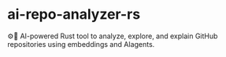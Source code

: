 # ai-repo-analyzer-rs
⚙️🦀 AI-powered Rust tool to analyze, explore, and explain GitHub repositories using embeddings and AIagents.
